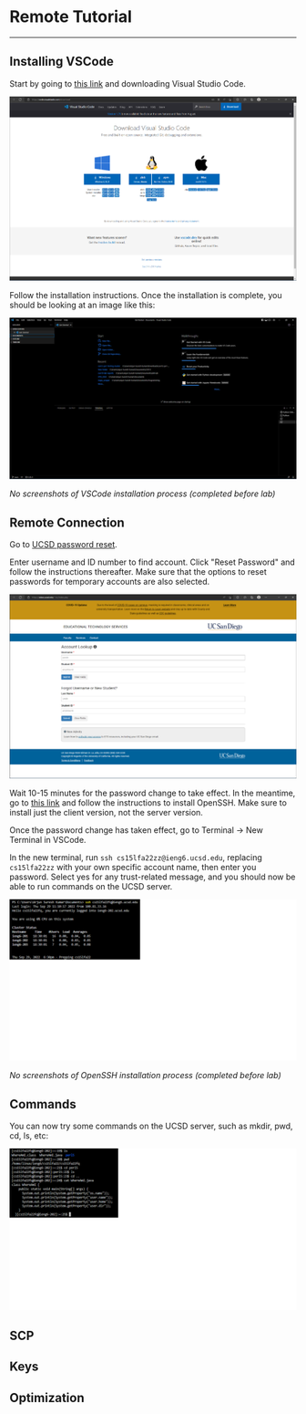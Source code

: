# Remote Tutorial
---
## Installing VSCode

Start by going to [this link](https://code.visualstudio.com/download) and downloading Visual Studio Code.

![image0](lab1-0.png)

Follow the installation instructions. Once the installation is complete, you should be looking at an image like this:

![image1](lab1-1.png)

*No screenshots of VSCode installation process (completed before lab)*

## Remote Connection

Go to [UCSD password reset](https://sdacs.ucsd.edu/~icc/index.php).

Enter username and ID number to find account.
Click "Reset Password" and follow the instructions thereafter. Make sure that the options to reset passwords for temporary accounts are also selected.

![image2](lab1-2.png)

Wait 10-15 minutes for the password change to take effect. In the meantime, go to [this link](https://docs.microsoft.com/en-us/windows-server/administration/openssh/openssh_install_firstuse) and follow the instructions to install OpenSSH. Make sure to install just the client version, not the server version.

Once the password change has taken effect, go to Terminal -> New Terminal in VSCode.

In the new terminal, run `ssh cs15lfa22zz@ieng6.ucsd.edu`, replacing `cs15lfa22zz` with your own specific account name, then enter you password.
Select yes for any trust-related message, and you should now be able to run commands on the UCSD server.

![image3](lab1-3.png)

*No screenshots of OpenSSH installation process (completed before lab)*

## Commands

You can now try some commands on the UCSD server, such as mkdir, pwd, cd, ls, etc:

![image4](lab1-4.png)

## SCP
## Keys
## Optimization
